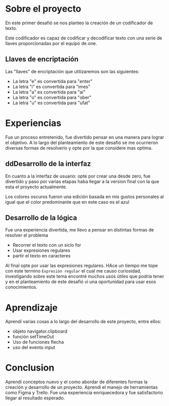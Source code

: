 # Sobre el proyecto

En este primer desafió se nos planteo la creación de un codificador de texto.

Este codificador es capaz de codificar y decodificar texto con una serie de llaves proporcionadas por el equipo de one.

## Llaves de encriptación

Las "llaves" de encriptación que utilizaremos son las siguientes:

- La letra "e" es convertida para "enter"
- La letra "i" es convertida para "imes"
- La letra "a" es convertida para "ai"
- La letra "o" es convertida para "ober"
- La letra "u" es convertida para "ufat"

# Experiencias

Fue un proceso entretenido, fue divertido pensar en una manera para lograr el objetivo.
A lo largo del planteamiento de este desafió se me ocurrieron diversas formas de resolverlo
y opte por la que considere mas optima.

## ddDesarrollo de la interfaz
En cuanto a la interfaz de usuario: opte por crear una desde zero, fue divertido y paso por varias etapas
haba llegar a la version final con la que esta el proyecto actualmente.

Los colores oscuros fueron una edición basada en mis gustos personales al igual que el color predominante que en este caso es el azul

## Desarrollo de la lógica
Fue una experiencia divertida, me llevo a pensar en distintas formas de resolver el problema
- Recorrer el texto con un siclo for
- Usar expresiones regulares
- partir el texto en caracteres

Al final opte por usar las expresiones regulares.
HAce un tiempo me tope con este termino `Expresión regular` el cual me causo curiosidad,
investigando sobre este tema encontré muchos usos útiles que podría tener y en el planteamiento de este desafió
vi una oportunidad para usar esos conocimientos.

# Aprendizaje
Aprendí varias cosas a lo largo del desarrollo de este proyecto, entre ellos:
- objeto navigator.clipboard
- función setTimeOut
- Uso de funciones flecha
- uso del evento input

# Conclusion
Aprendí conceptos nuevo y el como abordar de diferentes formas la creación y desarrollo de un proyecto.
Aprendí el manejo de herramientas como Figma y Trello.
Fue una experiencia enriquecedora y fue satisfactorio llegar al resultado esperado.
